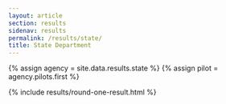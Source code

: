 ```yaml
---
layout: article
section: results
sidenav: results
permalink: /results/state/
title: State Department
---
```


{% assign agency = site.data.results.state %}
{% assign pilot = agency.pilots.first %}

{% include results/round-one-result.html %}